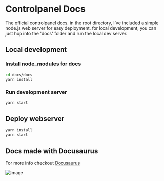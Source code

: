 # Controlpanel Docs
The official controlpanel docs. in the root directory, I’ve included a simple node.js web server for easy deployment. for local development, you can just hop into the 'docs' folder and run the local dev server.

## Local development
### Install node_modules for docs
```bash
cd docs/docs
yarn install
```

### Run development server
```bash
yarn start
```

## Deploy webserver
```bash
yarn install
yarn start
```

## Docs made with Docusaurus
For more info checkout [Docusaurus](https://docusaurus.io/ "Docusaurus")

![image](https://user-images.githubusercontent.com/8725848/152334519-d9ef4b4d-2fec-43f0-af6b-ae1edd9ec757.png)



